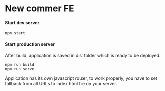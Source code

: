 # New commer FE

#### Start dev server
```
npm start
```

#### Start production server
After build, application is saved in dist folder which is ready to be deployed.
```
npm run build
npm run serve
```

Application has its own javascript router, to work properly, 
you have to set fallback from all URLs to index.html file on your server.
